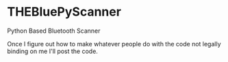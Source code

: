 # THEBluePyScanner
Python Based Bluetooth Scanner

Once I figure out how to make whatever people do with the code not legally binding on me I'll post the code.
